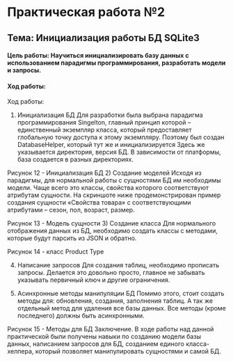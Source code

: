 # Практическая работа №2
## Тема: Инициализация работы БД SQLite3 

#### Цель работы: Научиться инициализировать базу данных с использованием парадигмы программирования, разработать модели и запросы.

#### Ход работы: 
Ход работы:
1)	Инициализация БД 
Для разработки была выбрана парадигма программирования Singelton, главный принцип которой – единственный экземпляр класса, который предоставляет глобальную точку доступа к этому экземпляру. 
Поэтому был создан DatabaseHelper, который тут же и инициализируется Здесь же указывается директория, версия БД. В зависимости от платформы, база создается в разных директориях. 
 
Рисунок 12 - Инициализация БД
2)	Создание моделей 
Исходя из парадигмы, для нормальной работы с сущностями БД им необходимы модели. Чаще всего это классы, свойства которого соответствуют атрибутам сущности. На скриншоте ниже продемонстрирован пример создания сущности «Свойства товара» с соответствующими атрибутами – сезон, пол, возраст, размер. 
 
Рисунок 13 - Модель сущности
3)	Создание класса 
Для нормального отображения данных из БД, необходимо создать классы с методами, которые будут парсить из JSON и обратно. 

 
Рисунок 14 - класс Product Type

4)	Написание запросов 
Для создания таблиц, необходимо прописать запросы. Делается это довольно просто, главное не забывать указывать первичный ключ и другие ограничения. 
 

5)	Асинхронные методы манипуляции БД
Помимо этого, стоит создать методы для: обновления, создания, заполнения таблиц. А так же отдельный метод для удаления все базы данных. 
Все методы (кроме последнего) должны быть асинхронными. 
 
Рисунок 15 - Методы для БД
Заключение.
В ходе работы над данной практической были получены навыки по созданию модели базы данных, написанием запросов для БД, созданием единого класса-хелпера, который позволяет манипулировать сущностями и самой БД.
